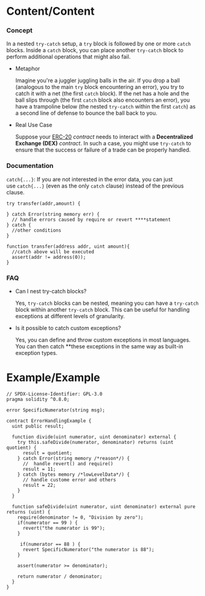 # Content/Content

### Concept

In a nested `try-catch` setup, a `try` block is followed by one or more `catch` blocks. Inside a `catch` block, you can place another `try-catch` block to perform additional operations that might also fail.

- Metaphor
    
    Imagine you're a juggler juggling balls in the air. If you drop a ball (analogous to the main `try` block encountering an error), you try to catch it with a net (the first `catch` block). If the net has a hole and the ball slips through (the first `catch` block also encounters an error), you have a trampoline below (the nested `try-catch` within the first `catch`) as a second line of defense to bounce the ball back to you.
    
- Real Use Case
    
    Suppose your [ERC-20](https://github.com/OpenZeppelin/openzeppelin-contracts/blob/master/contracts/token/ERC20/ERC20.sol) *contract* needs to interact with a **Decentralized Exchange (DEX)** *contract*. In such a case, you might use `try-catch` to ensure that the success or failure of a trade can be properly handled.
    

### Documentation

`catch{...}`: If you are not interested in the error data, you can just use `catch{...}` (even as the only `catch` clause) instead of the previous clause.

```solidity
try transfer(addr,amount) {

} catch Error(string memory err) {
  // handle errors caused by require or revert ****statement
} catch {
  //other conditions
}

function transfer(address addr, uint amount){
  //catch above will be executed
  assert(addr != address(0));
}
```

### FAQ

- Can I nest try-catch blocks?
    
    Yes, `try-catch` blocks can be nested, meaning you can have a `try-catch` block within another `try-catch` block. This can be useful for handling exceptions at different levels of granularity.
    
- Is it possible to catch custom exceptions?
    
    Yes, you can define and throw custom exceptions in most languages. You can then catch **these exceptions in the same way as built-in exception types.
    

# Example/Example

```solidity
// SPDX-License-Identifier: GPL-3.0
pragma solidity ^0.8.0;

error SpecificNumerator(string msg);

contract ErrorHandlingExample {
  uint public result;

  function divide(uint numerator, uint denominator) external {
    try this.safeDivide(numerator, denominator) returns (uint quotient) {
      result = quotient;
    } catch Error(string memory /*reason*/) {
      //  handle revert() and require()
      result = 11;
    } catch (bytes memory /*lowLevelData*/) {
      // handle custome error and others
      result = 22;
    }
  }

  function safeDivide(uint numerator, uint denominator) external pure returns (uint) {
    require(denominator != 0, "Division by zero");
    if(numerator == 99 ) {
      revert("the numerator is 99");
    }

     if(numerator == 88 ) {
      revert SpecificNumerator("the numerator is 88");
    }

    assert(numerator >= denominator);

    return numerator / denominator;
  }
}
```
